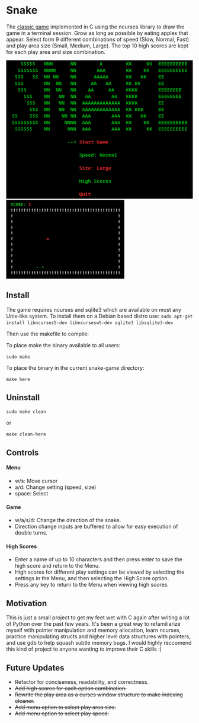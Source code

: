 # Snake
The [classic game](https://en.wikipedia.org/wiki/Snake_(video_game_genre)) implemented in C using the ncurses library to draw the game in a terminal session. Grow as long as possible by eating apples that appear.  Select form 9 different combinations of speed (Slow, Normal, Fast) and play area size (Small, Medium, Large).  The top 10 high scores are kept for each play area and size combination.

![menu png](https://github.com/jpritcha3-14/snake-game/blob/master/assets/menu.png) ![demo gif](https://github.com/jpritcha3-14/snake-game/blob/master/assets/demo.gif)

## Install
The game requires ncurses and sqlite3 which are available on most any Unix-like system.  To install them on a Debian based distro use: ```sudo apt-get install libncurses5-dev libncursesw5-dev sqlite3 libsqlite3-dev```

Then use the makefile to compile:

To place make the binary available to all users:
```
sudo make
```

To place the binary in the current snake-game directory:
```
make here
```

## Uninstall
```
sudo make clean
```
or

```
make clean-here
```

## Controls
#### Menu
- w/s: Move cursor
- a/d: Change setting (speed, size)
- space: Select

#### Game
- w/a/s/d: Change the direction of the snake. 
- Direction change inputs are buffered to allow for easy execution of double turns.

#### High Scores
- Enter a name of up to 10 characters and then press enter to save the high score and return to the Menu.
- High scores for different play settings can be viewed by selecting the settings in the Menu, and then selecting the High Score option.
- Press any key to return to the Menu when viewing high scores.

## Motivation
This is just a small project to get my feet wet with C again after writing a lot of Python over the past few years.  It's been a great way to refamiliarize myself with pointer manipulation and memory allocation, learn ncurses, practice manipulating structs and higher level data structures with pointers, and use gdb to help squash subtle memory bugs.  I would highly reccomend this kind of project to anyone wanting to improve their C skills :)

## Future Updates
- Refactor for conciseness, readability, and correctness.
- ~~Add high scores for each option combination.~~
- ~~Rewrite the play area as a curses window structure to make indexing cleaner.~~
- ~~Add menu option to select play area size.~~
- ~~Add menu option to select play speed.~~
